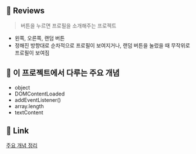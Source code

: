 ## 🍟 Reviews
> 버튼을 누르면 프로필을 소개해주는 프로젝트
- 왼쪽, 오른쪽, 랜덤 버튼
- 정해진 방향대로 순차적으로 프로필이 보여지거나, 랜덤 버튼을 눌렀을 때 무작위로 프로필이 보여짐

## 🍟 이 프로젝트에서 다루는 주요 개념

- object
- DOMContentLoaded
- addEventListener()
- array.length
- textContent

## 🍟 Link 
[주요 개념 정리]()